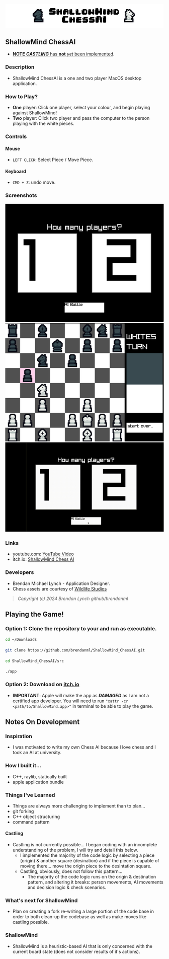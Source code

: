 ![ShallowMind: ChessAI](./Resources/banner.png)

## ShallowMind ChessAI

* [**NOTE** ***CASTLING*** has **not** *yet* been implemented](#castling).

### Description
* ShallowMind ChessAI is a one and two player MacOS desktop application.

### How to Play?
* **One** player: Click one player, select your colour, and begin playing against ShallowMind!
* **Two** player: Click two player and pass the computer to the person playing with the white pieces.

### Controls
#### Mouse
* `LEFT CLICK`: Select Piece / Move Piece.
#### Keyboard
*  `CMD + Z`: undo move.

### Screenshots
![players](./Resources/players.png)
![board](./Resources/board.png)
![demo](./Resources/output.gif)

### Links
 - youtube.com: [YouTube Video](https://www.youtube.com/channel/UCnr_HtDpLTYRbjR-2wZvfKQ)
 - itch.io: [ShallowMind Chess AI](https://badongo.itch.io/shallowmind-chessai)

### Developers
 - Brendan Michael Lynch - Application Designer.
 - Chess assets are courtesy of [Wildlife Studios](https://wildlifestudios.itch.io/chess-set-pixel-art)

> *Copyright (c) 2024 Brendan Lynch github/brendanml*

## Playing the Game!
### Option 1: Clone the repository to your and run as executable.
```zsh
cd ~/Downloads

git clone https://github.com/brendanml/ShallowMind_ChessAI.git

cd ShallowMind_ChessAI/src

./app
```
### Option 2: Download on [itch.io](https://badongo.itch.io/shallowmind-chessai)
- **IMPORTANT**: Apple will make the app as ***DAMAGED*** as I am not a certified app developer. You will need to run `"xattr -cr <path/to/ShallowMind.app>"` in terminal to be able to play the game.


## Notes On Development

### Inspiration
- I was motivated to write my own Chess AI because I love chess and I took an AI at university.

### How I built it...
- C++, raylib, statically built
- apple application bundle

### Things I've Learned
- Things are always more challenging to implement than to plan...
- git forking
- C++ object structuring
- command pattern

#### Castling
* Castling is not currently possible... I began coding with an incomplete understanding of the problem, I will try and detail this below.
  * I implemented the majority of the code logic by selecting a piece (origin) & another square (desination) and if the piece is capable of moving there... move the origin piece to the desintation square.
  * Castling, obviously, does not follow this pattern...
    * The majority of the code logic runs on the origin & destination pattern, and altering it breaks: person movements, AI movements and decision logic & check scenarios.

### What's next for ShallowMind
- Plan on creating a fork re-writing a large portion of the code base in order to both clean-up the codebase as well as make moves like castling possible.

### ShallowMind
- ShallowMind is a heuristic-based AI that is only concerned with the current board state (does not consider results of it's actions).

